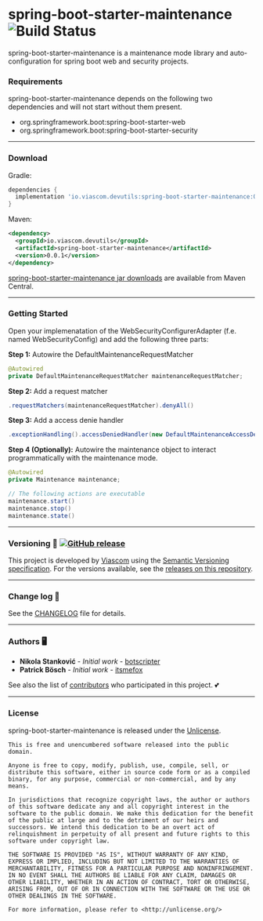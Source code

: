# spring-boot-starter-maintenance ![Build Status](https://github.com/viascom/spring-boot-starter-maintenance/actions/workflows/gradle-ci.yml/badge.svg)

spring-boot-starter-maintenance is a maintenance mode library and auto-configuration for spring boot web and security projects.

### Requirements

spring-boot-starter-maintenance depends on the following two dependencies and will not start without them present.

- org.springframework.boot:spring-boot-starter-web
- org.springframework.boot:spring-boot-starter-security

---

### Download

Gradle:
```gradle
dependencies {
  implementation 'io.viascom.devutils:spring-boot-starter-maintenance:0.0.1'
}
```

Maven:
```xml
<dependency>
  <groupId>io.viascom.devutils</groupId>
  <artifactId>spring-boot-starter-maintenance</artifactId>
  <version>0.0.1</version>
</dependency>
```

[spring-boot-starter-maintenance jar downloads](https://maven-badges.herokuapp.com/maven-central/io.viascom.devutils/spring-boot-starter-maintenance) are available from Maven Central.

---

### Getting Started

Open your implemenatation of the WebSecurityConfigurerAdapter (f.e. named WebSecurityConfig) and add the following three parts:

**Step 1:** Autowire the DefaultMaintenanceRequestMatcher
```java
@Autowired
private DefaultMaintenanceRequestMatcher maintenanceRequestMatcher;
```

**Step 2:** Add a request matcher
```java
.requestMatchers(maintenanceRequestMatcher).denyAll()
```

**Step 3:** Add a access denie handler
```java
.exceptionHandling().accessDeniedHandler(new DefaultMaintenanceAccessDeniedHandler())
```

**Step 4 (Optionally):** Autowire the maintenance object to interact programmatically with the maintenance mode.
```java
@Autowired
private Maintenance maintenance;

// The following actions are executable
maintenance.start()
maintenance.stop()
maintenance.state()
```

---

### Versioning 🔖 [![GitHub release](https://img.shields.io/github/release/viascom/spring-boot-starter-maintenance/all?logo=GitHub)](https://github.com/viascom/spring-boot-starter-maintenance/releases/latest)

This project is developed by [Viascom](https://github.com/viascom) using the [Semantic Versioning specification](https://semver.org). For the versions available, see the [releases on this repository](https://github.com/viascom/spring-boot-starter-maintenance/releases).

---

### Change log 📝

See the [CHANGELOG](CHANGELOG.md) file for details.

---

### Authors 🖥️

* **Nikola Stanković** - *Initial work* - [botscripter](https://github.com/botscripter)
* **Patrick Bösch** - *Initial work* - [itsmefox](https://github.com/itsmefox)

See also the list of [contributors](https://github.com/viascom/spring-boot-starter-maintenance/contributors) who participated in this project. 💕

---

### License

spring-boot-starter-maintenance is released under the [Unlicense](LICENSE).

```
This is free and unencumbered software released into the public domain.

Anyone is free to copy, modify, publish, use, compile, sell, or
distribute this software, either in source code form or as a compiled
binary, for any purpose, commercial or non-commercial, and by any
means.

In jurisdictions that recognize copyright laws, the author or authors
of this software dedicate any and all copyright interest in the
software to the public domain. We make this dedication for the benefit
of the public at large and to the detriment of our heirs and
successors. We intend this dedication to be an overt act of
relinquishment in perpetuity of all present and future rights to this
software under copyright law.

THE SOFTWARE IS PROVIDED "AS IS", WITHOUT WARRANTY OF ANY KIND,
EXPRESS OR IMPLIED, INCLUDING BUT NOT LIMITED TO THE WARRANTIES OF
MERCHANTABILITY, FITNESS FOR A PARTICULAR PURPOSE AND NONINFRINGEMENT.
IN NO EVENT SHALL THE AUTHORS BE LIABLE FOR ANY CLAIM, DAMAGES OR
OTHER LIABILITY, WHETHER IN AN ACTION OF CONTRACT, TORT OR OTHERWISE,
ARISING FROM, OUT OF OR IN CONNECTION WITH THE SOFTWARE OR THE USE OR
OTHER DEALINGS IN THE SOFTWARE.

For more information, please refer to <http://unlicense.org/>
```
